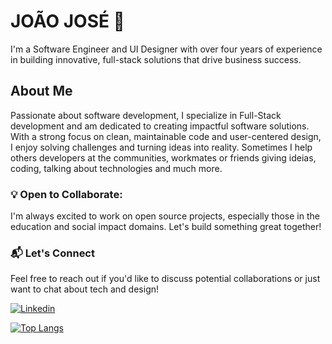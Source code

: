 # JOÃO JOSÉ 👋
I'm a Software Engineer and UI Designer with over four years of experience in building innovative, full-stack solutions that drive business success.

## About Me
Passionate about software development, I specialize in Full-Stack development and am dedicated to creating impactful software solutions. With a strong focus on clean, maintainable code and user-centered design, I enjoy solving challenges and turning ideas into reality. Sometimes I help others developers at the communities, workmates or friends giving ideias, coding, talking about technologies and much more.

### 💡 Open to Collaborate: 
 I'm always excited to work on open source projects, especially those in the education and social impact domains. Let's build something great together!
 
### 📬 Let's Connect
Feel free to reach out if you'd like to discuss potential collaborations or just want to chat about tech and design!
<br/>

[![Linkedin](https://img.shields.io/badge/LinkedIn-0077B5?style=for-the-badge&logo=linkedin&logoColor=white)](http://linkedin.com/in/joao-sebastiao)

[![Top Langs](https://github-readme-stats.vercel.app/api/top-langs/?username=johnymonteiiro&layout=compact)](https://github.com/anuraghazra/github-readme-stats)

